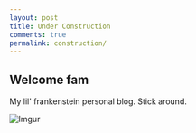 ```yaml
---
layout: post
title: Under Construction
comments: true
permalink: construction/
---
```


## Welcome fam

My lil' frankenstein personal blog. Stick around.

![Imgur](http://i.imgur.com/1PzcGEB.png)
